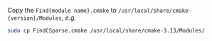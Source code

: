 Copy the `Find{module name}.cmake` to `/usr/local/share/cmake-{version}/Modules`, *e.g.*
```bash
sudo cp FindCSparse.cmake /usr/local/share/cmake-3.13/Modules/
```
